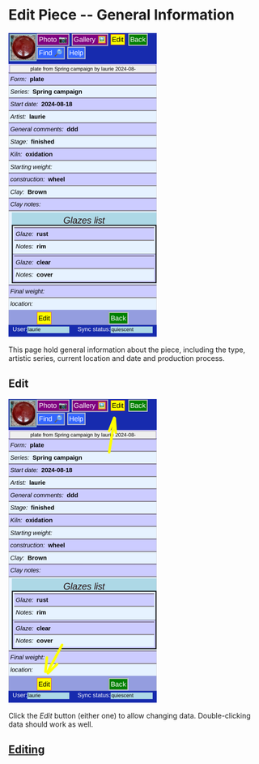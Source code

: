 # Edit Piece -- General Information
![](PotEdit.png)

This page hold general information about the piece, including the type, artistic series, current location and date and production process.

## Edit

![](PotEdit1.png)

Click the _Edit_ button (either one) to allow changing data. Double-clicking data should work as well.

## [Editing](PotProcess.md)

